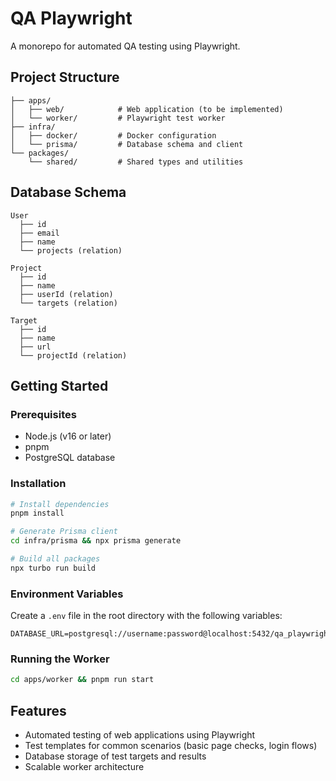 # QA Playwright

A monorepo for automated QA testing using Playwright.

## Project Structure

```
├── apps/
│   ├── web/            # Web application (to be implemented)
│   └── worker/         # Playwright test worker
├── infra/
│   ├── docker/         # Docker configuration
│   └── prisma/         # Database schema and client
└── packages/
    └── shared/         # Shared types and utilities
```

## Database Schema

```
User
  ├── id
  ├── email
  ├── name
  └── projects (relation)

Project
  ├── id
  ├── name
  ├── userId (relation)
  └── targets (relation)

Target
  ├── id
  ├── name
  ├── url
  └── projectId (relation)
```

## Getting Started

### Prerequisites

- Node.js (v16 or later)
- pnpm
- PostgreSQL database

### Installation

```bash
# Install dependencies
pnpm install

# Generate Prisma client
cd infra/prisma && npx prisma generate

# Build all packages
npx turbo run build
```

### Environment Variables

Create a `.env` file in the root directory with the following variables:

```
DATABASE_URL=postgresql://username:password@localhost:5432/qa_playwright
```

### Running the Worker

```bash
cd apps/worker && pnpm run start
```

## Features

- Automated testing of web applications using Playwright
- Test templates for common scenarios (basic page checks, login flows)
- Database storage of test targets and results
- Scalable worker architecture